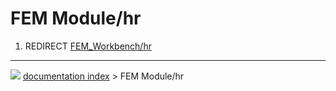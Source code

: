 # FEM Module/hr
1.  REDIRECT [FEM_Workbench/hr](FEM_Workbench/hr.md)



---
![](images/Button_right.svg) [documentation index](../README.md) > FEM Module/hr
